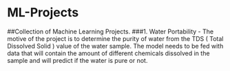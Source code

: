 # ML-Projects
##Collection of Machine Learning Projects.
###1. Water Portability -
      The motive of the project is to determine the purity of water from the TDS ( Total Dissolved Solid ) value of the water sample. The model needs to be fed with data that will contain the amount of different chemicals dissolved in the sample and will predict if the water is pure or not.
